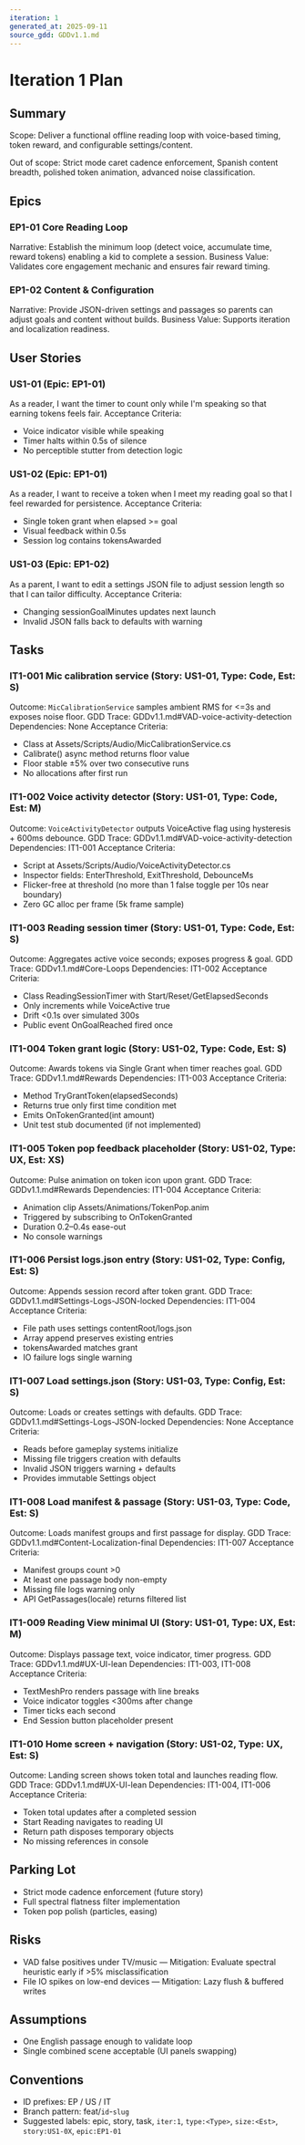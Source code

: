 ```yaml
---
iteration: 1
generated_at: 2025-09-11
source_gdd: GDDv1.1.md
---
```


# Iteration 1 Plan

## Summary

Scope: Deliver a functional offline reading loop with voice-based timing, token reward, and configurable settings/content.

Out of scope: Strict mode caret cadence enforcement, Spanish content breadth, polished token animation, advanced noise classification.

## Epics

### EP1-01 Core Reading Loop
Narrative: Establish the minimum loop (detect voice, accumulate time, reward tokens) enabling a kid to complete a session.
Business Value: Validates core engagement mechanic and ensures fair reward timing.

### EP1-02 Content & Configuration
Narrative: Provide JSON-driven settings and passages so parents can adjust goals and content without builds.
Business Value: Supports iteration and localization readiness.

## User Stories

### US1-01 (Epic: EP1-01)
As a reader, I want the timer to count only while I'm speaking so that earning tokens feels fair.
Acceptance Criteria:

- Voice indicator visible while speaking
- Timer halts within 0.5s of silence
- No perceptible stutter from detection logic

### US1-02 (Epic: EP1-01)
As a reader, I want to receive a token when I meet my reading goal so that I feel rewarded for persistence.
Acceptance Criteria:

- Single token grant when elapsed >= goal
- Visual feedback within 0.5s
- Session log contains tokensAwarded

### US1-03 (Epic: EP1-02)
As a parent, I want to edit a settings JSON file to adjust session length so that I can tailor difficulty.
Acceptance Criteria:

- Changing sessionGoalMinutes updates next launch
- Invalid JSON falls back to defaults with warning

## Tasks

### IT1-001 Mic calibration service (Story: US1-01, Type: Code, Est: S)
Outcome: `MicCalibrationService` samples ambient RMS for <=3s and exposes noise floor.
GDD Trace: GDDv1.1.md#VAD-voice-activity-detection
Dependencies: None
Acceptance Criteria:

- Class at Assets/Scripts/Audio/MicCalibrationService.cs
- Calibrate() async method returns floor value
- Floor stable ±5% over two consecutive runs
- No allocations after first run

### IT1-002 Voice activity detector (Story: US1-01, Type: Code, Est: M)
Outcome: `VoiceActivityDetector` outputs VoiceActive flag using hysteresis + 600ms debounce.
GDD Trace: GDDv1.1.md#VAD-voice-activity-detection
Dependencies: IT1-001
Acceptance Criteria:

- Script at Assets/Scripts/Audio/VoiceActivityDetector.cs
- Inspector fields: EnterThreshold, ExitThreshold, DebounceMs
- Flicker-free at threshold (no more than 1 false toggle per 10s near boundary)
- Zero GC alloc per frame (5k frame sample)

### IT1-003 Reading session timer (Story: US1-01, Type: Code, Est: S)
Outcome: Aggregates active voice seconds; exposes progress & goal.
GDD Trace: GDDv1.1.md#Core-Loops
Dependencies: IT1-002
Acceptance Criteria:

- Class ReadingSessionTimer with Start/Reset/GetElapsedSeconds
- Only increments while VoiceActive true
- Drift <0.1s over simulated 300s
- Public event OnGoalReached fired once

### IT1-004 Token grant logic (Story: US1-02, Type: Code, Est: S)
Outcome: Awards tokens via Single Grant when timer reaches goal.
GDD Trace: GDDv1.1.md#Rewards
Dependencies: IT1-003
Acceptance Criteria:

- Method TryGrantToken(elapsedSeconds)
- Returns true only first time condition met
- Emits OnTokenGranted(int amount)
- Unit test stub documented (if not implemented)

### IT1-005 Token pop feedback placeholder (Story: US1-02, Type: UX, Est: XS)
Outcome: Pulse animation on token icon upon grant.
GDD Trace: GDDv1.1.md#Rewards
Dependencies: IT1-004
Acceptance Criteria:

- Animation clip Assets/Animations/TokenPop.anim
- Triggered by subscribing to OnTokenGranted
- Duration 0.2–0.4s ease-out
- No console warnings

### IT1-006 Persist logs.json entry (Story: US1-02, Type: Config, Est: S)
Outcome: Appends session record after token grant.
GDD Trace: GDDv1.1.md#Settings-Logs-JSON-locked
Dependencies: IT1-004
Acceptance Criteria:

- File path uses settings contentRoot/logs.json
- Array append preserves existing entries
- tokensAwarded matches grant
- IO failure logs single warning

### IT1-007 Load settings.json (Story: US1-03, Type: Config, Est: S)
Outcome: Loads or creates settings with defaults.
GDD Trace: GDDv1.1.md#Settings-Logs-JSON-locked
Dependencies: None
Acceptance Criteria:

- Reads before gameplay systems initialize
- Missing file triggers creation with defaults
- Invalid JSON triggers warning + defaults
- Provides immutable Settings object

### IT1-008 Load manifest & passage (Story: US1-03, Type: Code, Est: S)
Outcome: Loads manifest groups and first passage for display.
GDD Trace: GDDv1.1.md#Content-Localization-final
Dependencies: IT1-007
Acceptance Criteria:

- Manifest groups count >0
- At least one passage body non-empty
- Missing file logs warning only
- API GetPassages(locale) returns filtered list

### IT1-009 Reading View minimal UI (Story: US1-01, Type: UX, Est: M)
Outcome: Displays passage text, voice indicator, timer progress.
GDD Trace: GDDv1.1.md#UX-UI-lean
Dependencies: IT1-003, IT1-008
Acceptance Criteria:

- TextMeshPro renders passage with line breaks
- Voice indicator toggles <300ms after change
- Timer ticks each second
- End Session button placeholder present

### IT1-010 Home screen + navigation (Story: US1-02, Type: UX, Est: S)
Outcome: Landing screen shows token total and launches reading flow.
GDD Trace: GDDv1.1.md#UX-UI-lean
Dependencies: IT1-004, IT1-006
Acceptance Criteria:

- Token total updates after a completed session
- Start Reading navigates to reading UI
- Return path disposes temporary objects
- No missing references in console

## Parking Lot

- Strict mode cadence enforcement (future story)
- Full spectral flatness filter implementation
- Token pop polish (particles, easing)

## Risks

- VAD false positives under TV/music — Mitigation: Evaluate spectral heuristic early if >5% misclassification
- File IO spikes on low-end devices — Mitigation: Lazy flush & buffered writes

## Assumptions

- One English passage enough to validate loop
- Single combined scene acceptable (UI panels swapping)

## Conventions

- ID prefixes: EP / US / IT
- Branch pattern: feat/`id`-`slug`
- Suggested labels: epic, story, task, `iter:1`, `type:<Type>`, `size:<Est>`, `story:US1-0X`, `epic:EP1-01`
